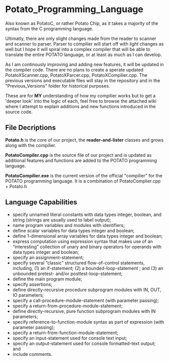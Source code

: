 # Potato_Programming_Language
Also known as PotatoC, or rather Potato Chip, as it takes a majority of the syntax from the C programming language.

Ultimatly, there are only slight changes made from the reader to scanner and scanner to parser. Parser to compilier will start off with _light_ changes as well but I hope it will spiral into a complex compiler that will be able to translate the entire POTATO language, or at least as much as I can develop.

As I am continously improving and adding new features, it will be updated in the compiler code. There are no plans to create a sperate updated PotatoXScanner.cpp, PotatoXParcer.cpp, PotatoXCompilier.cpp. The previous versions and executable files will stay in the repository and in the "Previous_Versions" folder for historical purposes. 

These are for **MY** understanding of how my compilier works but to get a 'deeper look' into the logic of each, feel free to browse the attached wiki where I attempt to explain additions and new functions introduced in the source code. 

## File Decriptions
**Potato.h** is the core of our project, the **reader-and-lister** classes and grows along with the compilier.

**PotatoCompiler.cpp** is the source file of our project and is updated as additional features and functions are added to the POTATO programming language.

**PotatoCompilier.exe** is the current version of the official "compilier" for the POTATO programming language. It is a combination of PotatoComplier.cpp + Potato.h

## Language Capabilities
* specify unnamed literal constants with data types integer, boolean, and string (strings are usually used to label output);
* name program variables and modules with identifiers;
* define scalar variables for data types integer and boolean;
* define 1-dimensional array variables for data types integer and boolean;
* express computation using expression syntax that makes use of an “interesting” collection of unary and binary operators for operands with data types integer and boolean;
* specify an assignment-statement;
* specify several “classic” structured flow-of-control statements, including, (1) an if-statement;  (2) a bounded-loop-statement ; and (3) an unbounded pretest- and/or posttest-loop-statement;
* define the main program module;
* specify assertions;
* define directly-recursive procedure subprogram modules with IN, OUT, IO parameters;
* specify a call-procedure-module-statement (with parameter passing);
* specify a return-from-procedure-module-statement;
* define directly-recursive, pure function subprogram modules with IN parameters;
* specify reference-to-function-module syntax as part of expression (with parameter passing);
* specify a return-from-function-module-statement;
* specify an input-statement used for console text input;
* specify an output-statement used for console formatted-text output; and
* include comments.

